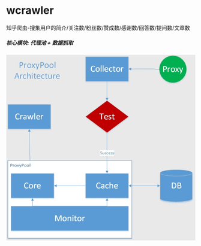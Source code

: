 # wcrawler
知乎爬虫-搜集用户的简介/关注数/粉丝数/赞成数/感谢数/回答数/提问数/文章数

##### 核心模块: 代理池 + 数据抓取

![text](src/main/resources/p4.jpg)

